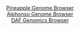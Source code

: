 <div id="Pineapple_Genome_Browser" align="center">
  <a href="https://igv.org/app/?sessionURL=blob:zZNdb5swGIX_i6VWm0TAhgIBqZpIk64t3dI1S6OlqpABQ7yATWwH8qH897nVpt10UnOxaZIv7Fe233OOH.9BS4SknIEQ2CZyTYSAAeSCdxNcNxX5jGsiQVjgShIDCFIQQVhGQLgHBZYKT.9v9cmFUo0MLYuqpldjVnJTOiau8Y4z3Ekz47V1wasKp1xgxYW0BgK33KJl2.tIipvG1L0d07VyrLCFq2bBmeRWQ1iZdPq.5FcpKQnjNUnqdaXoi4BE69Eac7PAH6LZJMoyImVMttf5eRRfRw_OaDr_6F3Mp.Or2dSbnU5oybBaC3LeDnYoXV573Yk9.Hqbj2U7H8Xp3dZb3W1GJ87wdLRpqCDyHPmo7_Qd6Po6GspysvmfXOtBj3Sek9K.mRXLE_vS_x6pq.EyHuh5FZHxzXDy7Q_eDwaoeLbWNIBsIfwQQcOBnuHaXu95ivoGhIFOSHAKwscnAyiBs6Xe_rgHattoZoAkq_ULPgbgIicChL0AQh8Fge2e.WcwCNDB2IO1qP5evJfT.8CHdmTbXlLQSmmg80SyRpqYMbPNCrPcHZnn.lPu56y7kxerxcNtPN5k091oFQ_mKHo1y772r1u_PKE2.hZF_4S8twgxVXosbhP9wcZnu8zveOB.KfIY.vOlGg4ye.G9DttzQMeFU3BRY6X364pe_uStxYJipnShpZKmtKJqO9M58g6EyHY0tiDjFdccAlGm76ABDeTC97_xdA5Phx8-">Pineapple Genome Browser</a>
</div>
<div id="Alphonso_Genome_Browser" align="center">
  <a href="https://igv.org/app/?sessionURL=blob:zZJbT9swGIb_iyXQJqWJnVObSGhKaSlQCqwsKwOhyE2c1GtiB9tNelD_.wzatJsh0YtNk3xhf_Lh_R4_O9AQISlnIAS2iTwTIWAAueDtHa7qklzjikgQ5riUxACC5EQQlhIQ7kCOpcLx9EqfXChVy9CyqKo7FWYFN6Vj4gpvOcOtNFNeWae8LPGcC6y4kFZf4IZbtGg6LZnjujb1247pWRlW2MJlveBMcqsmrEhafV_yq5QUhPGKJNWqVPQ1QKLz6IyZmeNP0ewuSlMi5ZhsLrKTaHwRfXWG8cPIP32Ib85nsT87vqMFw2olyEmfTSa.V4.qEb4X3mAgTp.X9k01OmvdI2dwPFzXVBB5grqo5_Qc1As0GMoysv6fetaDHtj3kd3X40u__H61bSF0J_zed_rQdtciHV72_tR7AMHeACVPV9oFkC5EN0TQcKBveLbfeZmingHhCyHBKQgfnwygBE6XevvjDqhNrY0BkjyvXuUxABcZESDsBBB2URDYntt1YRCgvbEDK1H.Pbxn8TToQjuybT_Jaam0zlkiWS1NzJjZpLlZbA_kGVdjt3G3NNJU5_eFN1o.R.N8OW4.90eTN2gaQD_..om61fdk.ifuvSeIqeaHCne.xutv2aWfw6WP6uh6MWWDm9Vt7A3fxnMYmpyLCiu9X1f08qdvDRYUM6ULDZV0TkuqNjNNkbcgRLajtQUpL7n2EIhi_gEa0EAe_PhbT2f_tP8B">Alphonso Genome Browser</a>
</div>


<div id="DAF_Genomics_Browser" align="center">
  <a href="https://igv.org/app/?sessionURL=blob:tZFra9swFIb_i2D95JtkO44NYXhd1nVpuy6u5zWlhDNbjsUsy5XkpVnIf69wOwYbZQw6kITEubyvzrNH36lUTHQoQcTBoYMxspBqxDYD3rf0AjhVKKmhVdRCktZU0q6kKNmjGpSGfHlmKhute5W4bgW1vaGd4KxUjvId6G0lBt1Qk2oTBzj8EB1slVMKbpI1uND2jeiUcKEsqVK25_a026y3YI6fsfXYkq750Go2qq6NCWOscmowbllX0fu_GPkPymax12mRpWP9gu5Oq1m6OE0_._N8dTI5XuUf3xf5pDjK2KYDPUg6C6_O7z6kxXIn.XE1LK7nVXF1yU7Y5ZvrV_7bo_l9zyRVMxzhqT_1MQnQwUKtKAeDAJWNxAkOrIhMLRIE9tPVDydmBlIwlNzcWkhLKL.Z9Js90rvegEKK3g0jMwsJWVGJEjv2vAjHMQmDKPDiGB.sPRpk.8Ik3.XLOPJISsjE.Qrc6NesHcdnhP4MvhTG3zqb_a.Y_GqppSjOGxLiHrheAWsvsujLp2z.DCYLPfutWkgO2oQen09QoDVqnHb6FxX_cHt4AA--">DAF Genomics Browser</a>
</div>
